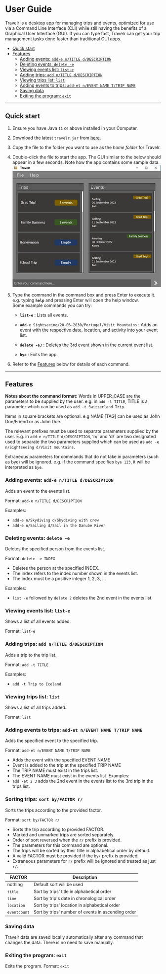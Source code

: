# User Guide
Travelr is a desktop app for managing trips and events, optimized for use via a Command Line Interface (CLI) while still having the benefits of a Graphical User Interface (GUI). If you can type fast, Travelr can get your trip management tasks done faster than traditional GUI apps.

- [Quick start](#quick-start)
- [Features](#features)
  * [Adding events: `add-e n/TITLE d/DESCRIPTION`](#adding-events-add-e-ntitle-ddescription)
  * [Deleting events: `delete -e`](#deleting-events-delete--e)
  * [Viewing events list: `list-e`](#viewing-events-list-list-e)
  * [Adding trips: `add n/TITLE d/DESCRIPTION`](#adding-trips-add-ntitle-ddescription)
  * [Viewing trips list: `list`](#viewing-trips-list-list)
  * [Adding events to trips: `add-et n/EVENT NAME T/TRIP NAME`](#adding-events-to-trips-add-et-nevent-name-ttrip-name)
  * [Saving data](#saving-data)
  * [Exiting the program: `exit`](#exiting-the-program-bye)

--------------------------------------------------------------------------------------------------------------------

## Quick start

1. Ensure you have Java `11` or above installed in your Computer.
2. Download the latest `travelr.jar` from [here](https://github.com/AY2223S1-CS2103T-W17-1/tp/releases).
3. Copy the file to the folder you want to use as the _home folder_ for Travelr.
4. Double-click the file to start the app. The GUI similar to the below should appear in a few seconds. Note how the app contains some sample data.<br>
   ![Ui](images/Ui.png)
5. Type the command in the command box and press Enter to execute it. e.g. typing **`help`** and pressing Enter will open the help window.<br>
   Some example commands you can try:

   * **`list-e`** : Lists all events.

   * **`add`**`-e Sightseeing/20-06-2030/Portugal/Visit Mountains` : Adds an event with the respective date, location, and activity into your event list.

   * **`delete -e`**`3` : Deletes the 3rd event shown in the current event list.

   * **`bye`** : Exits the app.
6. Refer to the [Features](#features) below for details of each command.

--------------------------------------------------------------------------------------------------------------------

## Features
**Notes about the command format:**
Words in UPPER_CASE are the parameters to be supplied by the user.
e.g. in `add -t TITLE`, TITLE is a parameter which can be used as `add -t Switzerland Trip`.

Items in square brackets are optional.
e.g NAME [TAG] can be used as John Doe/Friend or as John Doe.

The relevant prefixes must be used to separate parameters supplied by the user.
E.g. in `add-e n/TITLE d/DESCRIPTION`, ‘n/’  and 'd/' are two designated used to separate the two parameters supplied which can be used as `add -e n/Sightseeing d/Visit mountains`.

Extraneous parameters for commands that do not take in parameters (such as bye) will be ignored.
e.g. if the command specifies `bye 123`, it will be interpreted as `bye`.

### Adding events: `add-e n/TITLE d/DESCRIPTION`
Adds an event to the events list.

Format: `add-e n/TITLE d/DESCRIPTION`

Examples:
- `add-e n/Skydiving d/Skydiving with crew`
- `add-e n/Sailing d/Sail in the Danube River`

### Deleting events: `delete -e`
Deletes the specified person from the events list.

Format: `delete -e INDEX`
- Deletes the person at the specified INDEX.
- The index refers to the index number shown in the events list.
- The index must be a positive integer 1, 2, 3, …

Examples:
- `list -e` followed by `delete 2` deletes the 2nd event in the events list.

### Viewing events list: `list-e`
Shows a list of all events added.

Format: `list-e`

### Adding trips: `add n/TITLE d/DESCRIPTION`
Adds a trip to the trip list.

Format: `add -t TITLE`

Examples:
- `add -t Trip to Iceland`

### Viewing trips list: `list`
Shows a list of all trips added.

Format: `list`

### Adding events to trips: `add-et n/EVENT NAME T/TRIP NAME`
Adds the specified event to the specified trip.

Format: `add-et n/EVENT NAME T/TRIP NAME`
- Adds the event with the specified EVENT NAME
- Event is added to the trip at the specified TRIP NAME
- The TRIP NAME must exist in the trips list.
- The EVENT NAME must exist in the events list.
Examples:
- `add -et 2 3` adds the 2nd event in the events list to the 3rd trip in the trips list.

### Sorting trips: `sort by/FACTOR r/`
Sorts the trips according to the provided factor.

Format: `sort by/FACTOR r/`
- Sorts the trip according to provided FACTOR.
- Marked and unmarked trips are sorted separately.
- Order of sort reversed when the `r/` prefix is provided.
- The parameters for this command are optional. 
- The trips will be sorted by their title in alphabetical order by default.
- A valid FACTOR must be provided if the `by/` prefix is provided.
- Extraneous parameters for `r/` prefix will be ignored and treated as just `r/`.

| FACTOR | Description |
| --- | --- |
| nothing | Default sort will be used |
| `title` | Sort by trips' title in alphabetical order |
| `time` | Sort by trip's date in chronological order |
| `location` | Sort by trips' location in alphabetical order |
| `eventcount` | Sort by trips' number of events in ascending order |

### Saving data
Travelr data are saved locally automatically after any command that changes the data. There is no need to save manually.

### Exiting the program: `exit`
Exits the program.
Format: `exit`

